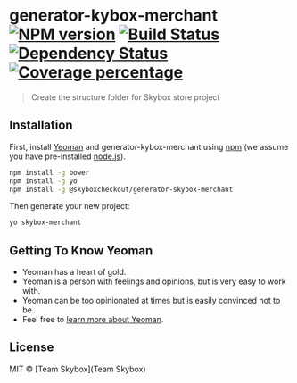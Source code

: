 # generator-kybox-merchant [![NPM version][npm-image]][npm-url] [![Build Status][travis-image]][travis-url] [![Dependency Status][daviddm-image]][daviddm-url] [![Coverage percentage][coveralls-image]][coveralls-url]
> Create the structure folder for Skybox store project

## Installation

First, install [Yeoman](http://yeoman.io) and generator-kybox-merchant using [npm](https://www.npmjs.com/) (we assume you have pre-installed [node.js](https://nodejs.org/)).

```bash
npm install -g bower
npm install -g yo
npm install -g @skyboxcheckout/generator-skybox-merchant
```

Then generate your new project:

```bash
yo skybox-merchant
```

## Getting To Know Yeoman

 * Yeoman has a heart of gold.
 * Yeoman is a person with feelings and opinions, but is very easy to work with.
 * Yeoman can be too opinionated at times but is easily convinced not to be.
 * Feel free to [learn more about Yeoman](http://yeoman.io/).

## License

MIT © [Team Skybox](Team Skybox)


[npm-image]: https://badge.fury.io/js/generator-skybox-merchant.svg
[npm-url]: https://npmjs.org/package/generator-kybox-merchant
[travis-image]: https://travis-ci.org/newiclus/generator-skybox-merchant.svg?branch=master
[travis-url]: https://travis-ci.org/newiclus/generator-skybox-merchant
[daviddm-image]: https://david-dm.org/newiclus/generator-skybox-merchant.svg?theme=shields.io
[daviddm-url]: https://david-dm.org/newiclus/generator-skybox-merchant
[coveralls-image]: https://coveralls.io/repos/newiclus/generator-skybox-merchant/badge.svg
[coveralls-url]: https://coveralls.io/r/newiclus/generator-skybox-merchant
